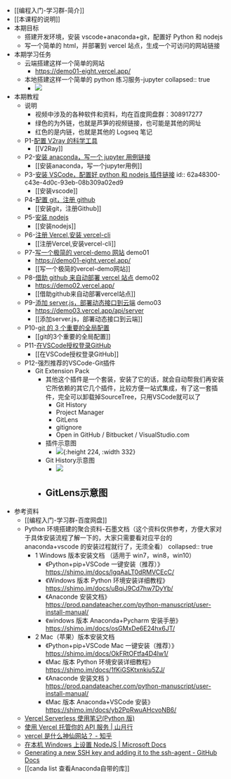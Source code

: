 - [[编程入门-学习群-简介]]
- [[本课程的说明]]
- 本期目标
	- 搭建开发环境，安装 vscode+anaconda+git，配置好 Python 和 nodejs
	- 写一个简单的 html，并部署到 vercel 站点，生成一个可访问的网站链接
- 本期学习任务
	- 云端搭建这样一个简单的网站
		- https://demo01-eight.vercel.app/
	- 本地搭建这样一个简单的 python 练习服务-jupyter
	  collapsed:: true
		- ![](https://yupic.oss-cn-shanghai.aliyuncs.com/20220605223101.png)
- 本期教程
	- 说明
		- 视频中涉及的各种软件和资料，均在百度网盘群：308917277
		- 绿色的为外链，也就是芦笋的视频链接，也可能是其他的网址
		- 红色的是内链，也就是其他的 Logseq 笔记
	- P1-[配置 V2ray 的科学工具](https://lusun.com/v/ucxF2idreKg)
		- [[V2Ray]]
	- P2-[安装 anaconda，写一个 jupyter 用例链接](https://lusun.com/v/u6sgEzlChj5)
		- [[安装anaconda，写一个jupyter用例]]
	- P3-[安装 VSCode，配置好 python 和 nodejs 插件链接](https://lusun.com/v/ZjFPBS5e5Mv)
	  id:: 62a48300-c43e-4d0c-93eb-08b309a02ed9
		- [[安装vscode]]
	- P4-[配置 git，注册 github](https://lusun.com/v/y4S7l9MMeEs)
		- [[安装git，注册Github]]
	- P5-[安装 nodejs](https://lusun.com/v/3FOKb0HxM5L)
		- [[安装nodejs]]
	- P6-[注册 Vercel,安装 vercel-cli](https://lusun.com/v/Bs3SdBnQ7dS)
		- [[注册Vercel,安装vercel-cli]]
	- P7-[写一个极简的 vercel-demo 网站](https://lusun.com/v/QKaEIEWZLVS) demo01
		- https://demo01-eight.vercel.app/
		- [[写一个极简的vercel-demo网站]]
	- P8-[借助 github 来自动部署 vercel 站点](https://lusun.com/v/ULR2eYPjGQM) demo02
		- https://demo02.vercel.app/
		- [[借助github来自动部署vercel站点]]
	- P9-[添加 server.js，部署动态接口到云端](https://lusun.com/v/yl1E5Ak9l5f) demo03
		- https://demo03.vercel.app/api/server
		- [[添加server.js，部署动态接口到云端]]
	- P10-[git 的 3 个重要的全局配置](https://lusun.com/v/sbQZ9dcGEVt)
		- [[git的3个重要的全局配置]]
	- P11-[在VSCode授权登录GitHub](https://lusun.com/v/eJgsY7fgFSb)
		- [[在VSCode授权登录GitHub]]
	- P12-强烈推荐的VSCode-Git插件
		- Git Extension Pack
			- 其他这个插件是一个套装，安装了它的话，就会自动帮我们再安装它所依赖的其它几个插件，比较方便一站式集成，有了这一套插件，完全可以卸载掉SourceTree，只用VSCode就可以了
				- Git History
				- Project Manager
				- GitLens
				- gitignore
				- Open in GitHub / Bitbucket / VisualStudio.com
			- 插件示意图
				- ![](https://yupic.oss-cn-shanghai.aliyuncs.com/202206120848606.png){:height 224, :width 332}
			- Git History示意图
				- ![](https://yupic.oss-cn-shanghai.aliyuncs.com/202206120854881.png)
			- GitLens示意图
				-
- 参考资料
	- [[编程入门-学习群-百度网盘]]
	- Python 环境搭建的聚合资料-石墨文档（这个资料仅供参考，方便大家对于具体安装流程了解一下的，大家只需要看对应平台的 anaconda+vscode 的安装过程就行了，无须全看）
	  collapsed:: true
		- 1 Windows 版本安装文档 （适用于 win7，win8，win10）
			- 《Python+pip+VSCode 一键安装（推荐）》https://shimo.im/docs/lgqAaLT0dRMVCEcC/
			- 《Windows 版本 Python 环境安装详细教程》https://shimo.im/docs/uBqiJ9Cd7hw7DyYb/
			- 《Anaconde 安装文档》https://prod.pandateacher.com/python-manuscript/user-install-manual/
			- 《windows 版本 Anaconda+Pycharm 安装手册》https://shimo.im/docs/osGMxDe6E24hx6JT/
		- 2 Mac（苹果）版本安装文档
			- 《Python+pip+VSCode Mac 一键安装（推荐）》https://shimo.im/docs/OkFRtOFtfa4D4lw1/
			- 《Mac 版本 Python 环境安装详细教程》https://shimo.im/docs/1fKiGSKtxnkiu5ZJ/
			- 《Anaconde 安装文档 》https://prod.pandateacher.com/python-manuscript/user-install-manual/
			- 《Mac 版本 Anaconda+VSCode 安装》https://shimo.im/docs/yb2PpRwuAHcvoNB6/
	- [Vercel Serverless 使用笔记(Python 版)](https://nicelee.top/blog/2020/11/16/vercel-serverless/)
	- [使用 Vercel 托管你的 API 服务 | 山月行](https://shanyue.tech/no-vps/api.html#json-api-%E4%B8%8E-vercel-node-helper)
	- [vercel 是什么神仙网站？ - 知乎](https://zhuanlan.zhihu.com/p/347990778)
	- [在本机 Windows 上设置 NodeJS | Microsoft Docs](https://docs.microsoft.com/zh-cn/windows/dev-environment/javascript/nodejs-on-windows)
	- [Generating a new SSH key and adding it to the ssh-agent - GitHub Docs](https://docs.github.com/cn/authentication/connecting-to-github-with-ssh/generating-a-new-ssh-key-and-adding-it-to-the-ssh-agent)
	- [[canda list 查看Anaconda自带的库]]